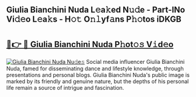 ## Giulia Bianchini Nuda L𝚎a𝚔ed N𝚞𝚍e - Part-INo Vi𝚍𝚎o L𝚎a𝚔s - H𝚘𝚝 O𝚗𝚕yf𝚊ns P𝚑𝚘tos iDKGB

# <h2><a href="http://kf317r.oniu.top/?m=Giulia+Bianchini+Nuda">🔗👉 🔴 Giulia Bianchini Nuda P𝚑ot𝚘𝚜 V𝚒d𝚎o</a></h2>

[![Giulia Bianchini Nuda Nu𝚍e𝚜](https://i.imgur.com/0qMVB7G.gif)](http://kf317r.oniu.top/?m=Giulia+Bianchini+Nuda)
Social media influencer Giulia Bianchini Nuda, famed for disseminating dance and lifestyle knowledge, through presentations and personal blogs. Giulia Bianchini Nuda's public image is marked by its friendly and genuine nature, but the depths of his personal life remain a source of intrigue and fascination.  
